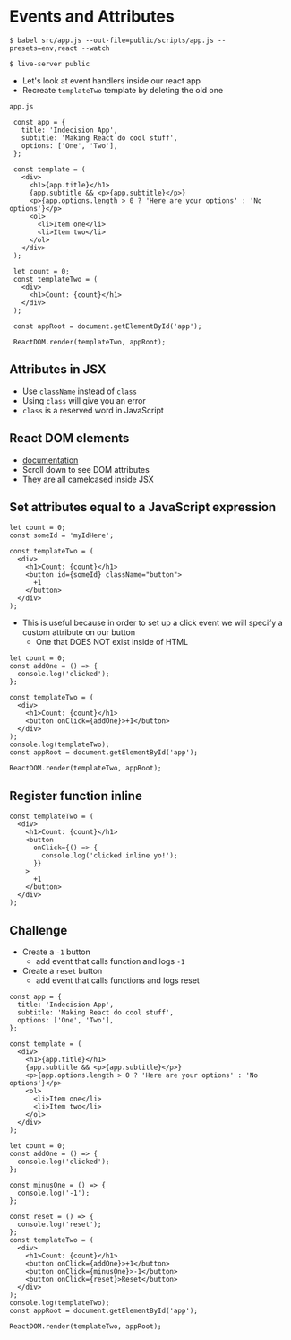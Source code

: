 # Events and Attributes
`$ babel src/app.js --out-file=public/scripts/app.js --presets=env,react --watch`

`$ live-server public`

* Let's look at event handlers inside our react app
* Recreate `templateTwo` template by deleting the old one

 `app.js`

```
 const app = {
   title: 'Indecision App',
   subtitle: 'Making React do cool stuff',
   options: ['One', 'Two'],
 };

 const template = (
   <div>
     <h1>{app.title}</h1>
     {app.subtitle && <p>{app.subtitle}</p>}
     <p>{app.options.length > 0 ? 'Here are your options' : 'No options'}</p>
     <ol>
       <li>Item one</li>
       <li>Item two</li>
     </ol>
   </div>
 );

 let count = 0;
 const templateTwo = (
   <div>
     <h1>Count: {count}</h1>
   </div>
 );

 const appRoot = document.getElementById('app');

 ReactDOM.render(templateTwo, appRoot);
```

## Attributes in JSX
* Use `className` instead of `class`
* Using `class` will give you an error
* `class` is a reserved word in JavaScript

## React DOM elements
* [documentation](https://reactjs.org/docs/dom-elements.html)
* Scroll down to see DOM attributes
* They are all camelcased inside JSX

## Set attributes equal to a JavaScript expression
```
let count = 0;
const someId = 'myIdHere';

const templateTwo = (
  <div>
    <h1>Count: {count}</h1>
    <button id={someId} className="button">
      +1
    </button>
  </div>
);
```

* This is useful because in order to set up a click event we will specify a custom attribute on our button
    - One that DOES NOT exist inside of HTML

```
let count = 0;
const addOne = () => {
  console.log('clicked');
};

const templateTwo = (
  <div>
    <h1>Count: {count}</h1>
    <button onClick={addOne}>+1</button>
  </div>
);
console.log(templateTwo);
const appRoot = document.getElementById('app');

ReactDOM.render(templateTwo, appRoot);
```

## Register function inline
```
const templateTwo = (
  <div>
    <h1>Count: {count}</h1>
    <button
      onClick={() => {
        console.log('clicked inline yo!');
      }}
    >
      +1
    </button>
  </div>
);
```

## Challenge
* Create a `-1` button
    - add event that calls function and logs `-1`
* Create a `reset` button
    - add event that calls functions and logs reset 

```
const app = {
  title: 'Indecision App',
  subtitle: 'Making React do cool stuff',
  options: ['One', 'Two'],
};

const template = (
  <div>
    <h1>{app.title}</h1>
    {app.subtitle && <p>{app.subtitle}</p>}
    <p>{app.options.length > 0 ? 'Here are your options' : 'No options'}</p>
    <ol>
      <li>Item one</li>
      <li>Item two</li>
    </ol>
  </div>
);

let count = 0;
const addOne = () => {
  console.log('clicked');
};

const minusOne = () => {
  console.log('-1');
};

const reset = () => {
  console.log('reset');
};
const templateTwo = (
  <div>
    <h1>Count: {count}</h1>
    <button onClick={addOne}>+1</button>
    <button onClick={minusOne}>-1</button>
    <button onClick={reset}>Reset</button>
  </div>
);
console.log(templateTwo);
const appRoot = document.getElementById('app');

ReactDOM.render(templateTwo, appRoot);
```


